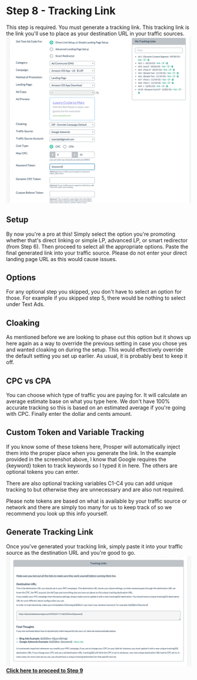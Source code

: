 # Step 8 - Tracking Link

This step is required. You must generate a tracking link. This tracking link is the link you'll use to place as your destination URL in your traffic sources.
![Screen Shot 2015-12-07 at 3.05.20 PM.png](../images/step-8-1.png)
## Setup

By now you're a pro at this! Simply select the option you're promoting whether that's direct linking or simple LP, advanced LP, or smart redirector (from Step 6). Then proceed to select all the appropriate options. Paste the final generated link into your traffic source. Please do not enter your direct landing page URL as this would cause issues.

## Options

For any optional step you skipped, you don't have to select an option for those. For example if you skipped step 5, there would be nothing to select under Text Ads.

## Cloaking

As mentioned before we are looking to phase out this option but it shows up here again as a way to override the previous setting in case you chose yes and wanted cloaking on during the setup. This would effectively override the default setting you set up earlier. As usual, it is probably best to keep it off.

## CPC vs CPA

You can choose which type of traffic you are paying for. It will calculate an average estimate base on what you type here. We don't have 100% accurate tracking so this is based on an estimated average if you're going with CPC. Finally enter the dollar and cents amount. 

## Custom Token and Variable Tracking

If you know some of these tokens here, Prosper will automatically inject them into the proper place when you generate the link. In the example provided in the screenshot above, I know that Google requires the {keyword} token to track keywords so I typed it in here. The others are optional tokens you can enter.

There are also optional tracking variables C1-C4 you can add unique tracking to but otherwise they are unnecessary and are also not required.

Please note tokens are based on what is available by your traffic source or network and there are simply too many for us to keep track of so we recommend you look up this info yourself.

## Generate Tracking Link

Once you've generated your tracking link, simply paste it into your traffic source as the destination URL and you're good to go.
![Screen Shot 2015-12-07 at 3.09.29 PM.png](../images/step-8-2.png)
**[Click here to proceed to Step 9](10-step-9.md)**
